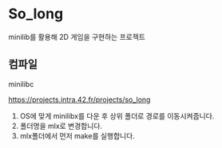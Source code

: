 # So_long
minilib를 활용해 2D 게임을 구현하는 프로젝트 
## 컴파일
minilibc 

<https://projects.intra.42.fr/projects/so_long>

1. OS에 맞게 minilibx를 다운 후 상위 폴더로 경로를 이동시켜줍니다.
2. 폴더명을 mlx로 변경합니다.
3. mlx폴더에서 먼저 make를 실행합니다.

